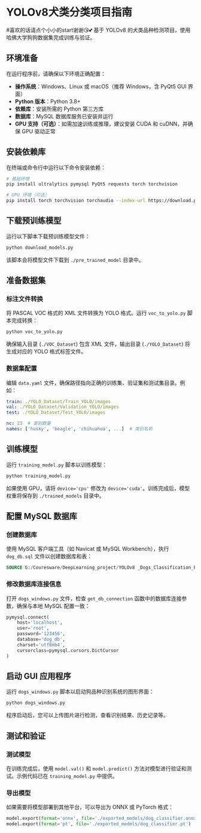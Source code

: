 

# YOLOv8犬类分类项目指南
#喜欢的话请点个小小的start谢谢😘💕
基于 YOLOv8 的犬类品种检测项目，使用哈佛大学狗狗数据集完成训练与验证。

## 环境准备

在运行程序前，请确保以下环境正确配置：

- **操作系统**：Windows、Linux 或 macOS（推荐 Windows，含 PyQt5 GUI 界面）
- **Python 版本**：Python 3.8+
- **依赖库**：安装所需的 Python 第三方库
- **数据库**：MySQL 数据库服务已安装并运行
- **GPU 支持（可选）**：如需加速训练或推理，建议安装 CUDA 和 cuDNN，并确保 GPU 驱动正常

## 安装依赖库

在终端或命令行中运行以下命令安装依赖：

```bash
# 基础环境
pip install ultralytics pymysql PyQt5 requests torch torchvision

# GPU 环境（可选）
pip install torch torchvision torchaudio --index-url https://download.pytorch.org/whl/cu124
```

## 下载预训练模型

运行以下脚本下载预训练模型文件：

```bash
python download_models.py
```

该脚本会将模型文件下载到 `./pre_trained_model` 目录中。

## 准备数据集

### 标注文件转换

将 PASCAL VOC 格式的 XML 文件转换为 YOLO 格式。运行 `voc_to_yolo.py` 脚本完成转换：

```bash
python voc_to_yolo.py
```

确保输入目录 (`./VOC_Dataset`) 包含 XML 文件，输出目录 (`./YOLO_Dataset`) 将生成对应的 YOLO 格式标签文件。

### 数据集配置

编辑 `data.yaml` 文件，确保路径指向正确的训练集、验证集和测试集目录。例如：

```yaml
train: ./YOLO_Dataset/Train_YOLO/images
val: ./YOLO_Dataset/Validation_YOLO/images
test: ./YOLO_Dataset/Test_YOLO/images

nc: 23  # 类别数量
names: ['husky', 'beagle', 'chihuahua', ...]  # 类别名称
```

## 训练模型

运行 `training_model.py` 脚本以训练模型：

```bash
python training_model.py
```

如果使用 GPU，请将 `device='cpu'` 修改为 `device='cuda'`。训练完成后，模型权重将保存到 `./trained_models` 目录中。

## 配置 MySQL 数据库

### 创建数据库

使用 MySQL 客户端工具（如 Navicat 或 MySQL Workbench），执行 `dog_db.sql` 文件以创建数据库和表：

```sql
SOURCE G:/Couresware/DeepLearning_project/YOLOv8 _Dogs_Classification_Project/YOLOv8 _Dogs_classification/dog_db.sql;
```

### 修改数据库连接信息

打开 `dogs_windows.py` 文件，检查 `get_db_connection` 函数中的数据库连接参数，确保与本地 MySQL 配置一致：

```python
pymysql.connect(
    host='localhost',
    user='root',
    password='123456',
    database='dog_db',
    charset='utf8mb4',
    cursorclass=pymysql.cursors.DictCursor
)
```

## 启动 GUI 应用程序

运行 `dogs_windows.py` 脚本以启动狗品种识别系统的图形界面：

```bash
python dogs_windows.py
```

程序启动后，您可以上传图片进行检测，查看识别结果、历史记录等。

## 测试和验证

### 测试模型

在训练完成后，使用 `model.val()` 和 `model.predict()` 方法对模型进行验证和测试。示例代码已在 `training_model.py` 中提供。

### 导出模型

如果需要将模型部署到其他平台，可以导出为 ONNX 或 PyTorch 格式：

```python
model.export(format='onnx', file='./exported_models/dog_classifier.onnx')
model.export(format='pt', file='./exported_models/dog_classifier.pt')
```
